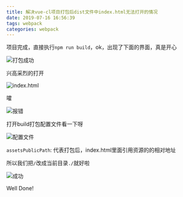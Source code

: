 ```yaml
---
title: 解决vue-cl项目打包后dist文件中index.html无法打开的情况
date: 2019-07-16 16:56:39
tags: webpack
categories: webpack
---
```


项目完成，直接执行`npm run build`，ok，出现了下面的界面，真是开心

![打包成功](http://blog.panxiandiao.com/20190716170553.png)

兴高采烈的打开

![index.html](http://blog.panxiandiao.com/20190716171009.png)

嚯

![报错](http://blog.panxiandiao.com/20190716171624.png)

打开build打包配置文件看一下呀

![配置文件](http://blog.panxiandiao.com/20190716172236.png)

`assetsPublicPath`: 代表打包后，index.html里面引用资源的的相对地址

所以我们把`/`改成当前目录`./`就好啦

![成功](http://blog.panxiandiao.com/20190716172527.png)

Well Done!
